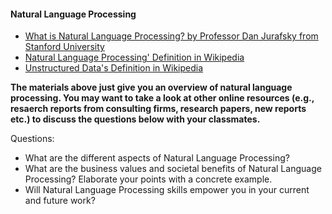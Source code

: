 #### Natural Language Processing

 + [What is Natural Language Processing? by Professor Dan Jurafsky from Stanford University](https://www.youtube.com/watch?v=nfoudtpBV68)
 + [Natural Language Processing' Definition in Wikipedia](https://en.wikipedia.org/wiki/Natural_language_processing)
 + [Unstructured Data's Definition in Wikipedia](https://en.wikipedia.org/wiki/Unstructured_data)

**The materials above just give you an overview of natural language processing. You may want to take a look at other online resources (e.g., resaerch reports from consulting firms, research papers, new reports etc.) to discuss the questions below with your classmates.**
 
 Questions:
 + What are the different aspects of Natural Language Processing?
 + What are the business values and societal benefits of Natural Language Processing? Elaborate your points with a concrete example.
 + Will Natural Language Processing skills empower you in your current and future work?
 
